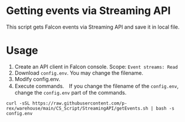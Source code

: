 # Getting events via Streaming API
This script gets Falcon events via Streaming API and save it in local file.

# Usage
1. Create an API client in Falcon console. Scope: `Event streams: Read`
1. Download `config.env`. You may change the filename.
1. Modify config.env.
1. Execute commands.　If you change the filename of the `config.env`, change the `config.env` part of the commands.
```shell
curl -sSL https://raw.githubusercontent.com/p-rex/warehouse/main/CS_Script/StreamingAPI/getEvents.sh | bash -s config.env
```
